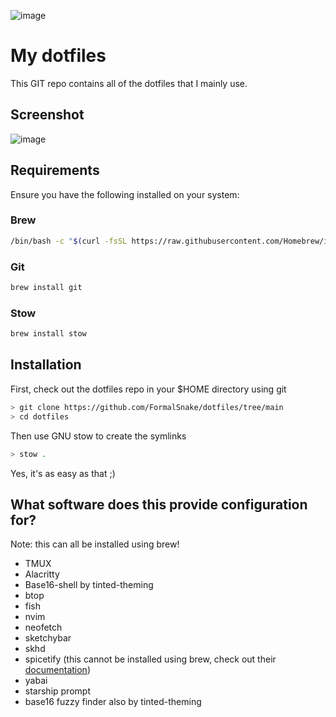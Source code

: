 ![image](https://github.com/FormalSnake/dotfiles/assets/banner-dots.png)
# My dotfiles
This GIT repo contains all of the dotfiles that I mainly use.

## Screenshot
![image](https://github.com/FormalSnake/dotfiles/assets/screenshot.png)

## Requirements
Ensure you have the following installed on your system:

### Brew
```sh
/bin/bash -c "$(curl -fsSL https://raw.githubusercontent.com/Homebrew/install/HEAD/install.sh)"
```
### Git
```sh
brew install git
```
### Stow
```sh
brew install stow
```

## Installation
First, check out the dotfiles repo in your $HOME directory using git
```sh
> git clone https://github.com/FormalSnake/dotfiles/tree/main
> cd dotfiles
```
Then use GNU stow to create the symlinks
```sh
> stow .
```
Yes, it's as easy as that ;)

## What software does this provide configuration for?
Note: this can all be installed using brew!
* TMUX
* Alacritty
* Base16-shell by tinted-theming
* btop
* fish
* nvim
* neofetch
* sketchybar
* skhd
* spicetify (this cannot be installed using brew, check out their [documentation](https://spicetify.app/))
* yabai
* starship prompt
* base16 fuzzy finder also by tinted-theming
